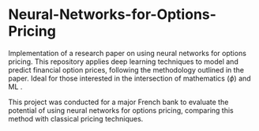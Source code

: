 # Neural-Networks-for-Options-Pricing
Implementation of a research paper on using neural networks for options pricing. This repository applies deep learning techniques to model and predict financial option prices, following the methodology outlined in the paper. Ideal for those interested in the intersection of mathematics ($\phi$) and ML . 

This project was conducted for a major French bank to evaluate the potential of using neural networks for options pricing, comparing this method with classical pricing techniques.


